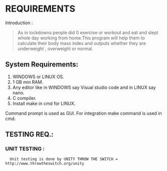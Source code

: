 # REQUIREMENTS

Introduction :
> As in lockdowns people did 0 exercise or workout and eat and slept whole day working from home.This program will help them to calculate their body mass index and outputs whether they are underweight , overweight or normal.

## System Requirements:
1. WINDOWS or LINUX OS.
2. 1 GB min RAM.
3. Any editor like in WINDOWS say Visual studio code and in LINUX say nano.
4. C compiler.
5. Install make in cmd for LINUX.

  Command prompt is used as GUI.
  For integration make command is used in cmd.
## TESTING REQ.:
  ### UNIT TESTING :
      Unit testing is done by UNITY THROW THE SWITCH = http://www.throwtheswitch.org/unity  
      
      
      
      
      
